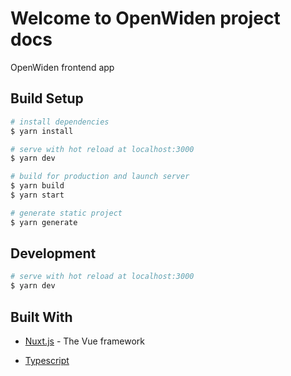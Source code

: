 # Welcome to OpenWiden project docs

OpenWiden frontend app

## Build Setup

``` bash
# install dependencies
$ yarn install

# serve with hot reload at localhost:3000
$ yarn dev

# build for production and launch server
$ yarn build
$ yarn start

# generate static project
$ yarn generate
```

## Development

``` bash
# serve with hot reload at localhost:3000
$ yarn dev
```

## Built With

- [Nuxt.js](https://nuxtjs.org/) - The Vue framework

- [Typescript](https://www.typescriptlang.org/)
